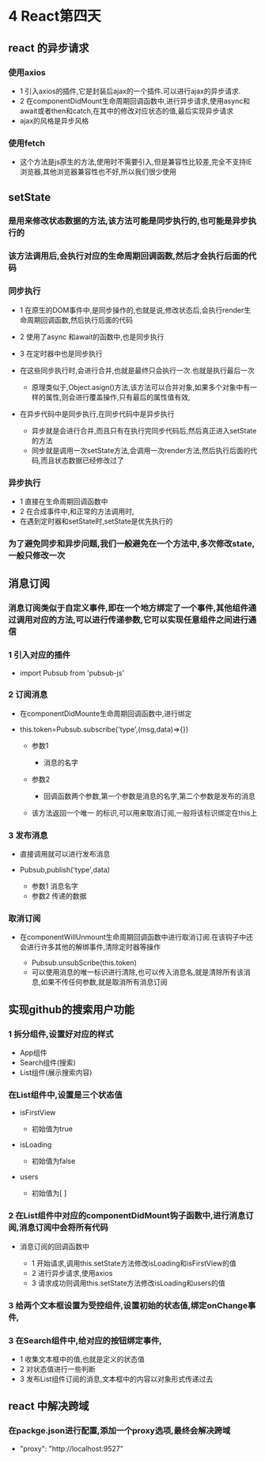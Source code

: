# 4 React第四天

## react 的异步请求

### 使用axios 

- 1 引入axios的插件,它是封装后ajax的一个插件.可以进行ajax的异步请求.
- 2 在componentDidMount生命周期回调函数中,进行异步请求,使用async和await或者then和catch,在其中的修改对应状态的值,最后实现异步请求
- ajax的风格是异步风格

### 使用fetch

- 这个方法是js原生的方法,使用时不需要引入,但是兼容性比较差,完全不支持IE浏览器,其他浏览器兼容性也不好,所以我们很少使用

## setState

### 是用来修改状态数据的方法,该方法可能是同步执行的,也可能是异步执行的

### 该方法调用后,会执行对应的生命周期回调函数,然后才会执行后面的代码

### 同步执行

- 1 在原生的DOM事件中,是同步操作的,也就是说,修改状态后,会执行render生命周期回调函数,然后执行后面的代码
- 2 使用了async 和await的函数中,也是同步执行
- 3 在定时器中也是同步执行
- 在这些同步执行时,会进行合并,也就是最终只会执行一次.也就是执行最后一次

	- 原理类似于,Object.asign()方法,该方法可以合并对象,如果多个对象中有一样的属性,则会进行覆盖操作,只有最后的属性值有效,

- 在异步代码中是同步执行,在同步代码中是异步执行

	- 异步就是会进行合并,而且只有在执行完同步代码后,然后真正进入setState的方法
	- 同步就是调用一次setState方法,会调用一次render方法,然后执行后面的代码,而且状态数据已经修改过了

### 异步执行

- 1 直接在生命周期回调函数中
- 2 在合成事件中,和正常的方法调用时,
- 在遇到定时器和setState时,setState是优先执行的

### 为了避免同步和异步问题,我们一般避免在一个方法中,多次修改state,一般只修改一次

## 消息订阅

### 消息订阅类似于自定义事件,即在一个地方绑定了一个事件,其他组件通过调用对应的方法,可以进行传递参数,它可以实现任意组件之间进行通信

### 1  引入对应的插件 

- import Pubsub from 'pubsub-js'

### 2 订阅消息

- 在componentDidMounte生命周期回调函数中,进行绑定
- this.token=Pubsub.subscribe('type',(msg,data)=>{})

	- 参数1 

		- 消息的名字

	- 参数2 

		- 回调函数两个参数,第一个参数是消息的名字,第二个参数是发布的消息

	- 该方法返回一个唯一 的标识,可以用来取消订阅,一般将该标识绑定在this上

### 3 发布消息

- 直接调用就可以进行发布消息
- Pubsub,publish('type',data)

	- 参数1 消息名字
	- 参数2 传递的数据

### 取消订阅

- 在componentWillUnmount生命周期回调函数中进行取消订阅.在该钩子中还会进行许多其他的解绑事件,清除定时器等操作

	- Pubsub.unsubScribe(this.token)
	- 可以使用消息的唯一标识进行清除,也可以传入消息名,就是清除所有该消息,如果不传任何参数,就是取消所有消息订阅

## 实现github的搜索用户功能

### 1 拆分组件,设置好对应的样式

- App组件
- Search组件(搜索)
- List组件(展示搜索内容)

### 在List组件中,设置是三个状态值

- isFirstView

	- 初始值为true

- isLoading

	- 初始值为false

- users

	- 初始值为[ ]

### 2 在List组件中对应的componentDidMount钩子函数中,进行消息订阅,消息订阅中会将所有代码

- 消息订阅的回调函数中

	- 1 开始请求,调用this.setState方法修改isLoading和isFirstView的值
	- 2 进行异步请求,使用axios
	- 3 请求成功则调用this.setState方法修改isLoading和users的值

### 3 给两个文本框设置为受控组件,设置初始的状态值,绑定onChange事件,

### 3 在Search组件中,给对应的按钮绑定事件,

- 1 收集文本框中的值,也就是定义的状态值
- 2 对状态值进行一些判断
- 3 发布List组件订阅的消息,文本框中的内容以对象形式传递过去

## react 中解决跨域

### 在packge.json进行配置,添加一个proxy选项,最终会解决跨域

- "proxy": "http://localhost:9527"

